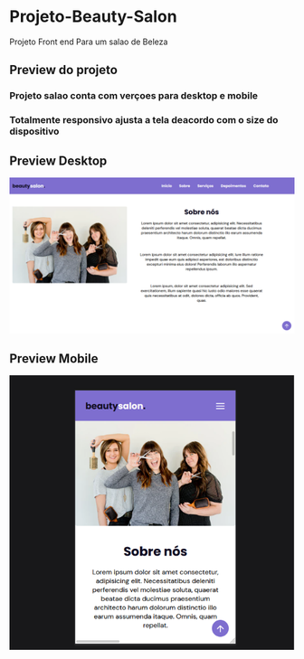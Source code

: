 # Projeto-Beauty-Salon
Projeto Front end Para um salao de Beleza

## Preview do projeto

### Projeto salao conta com verçoes para desktop e mobile
### Totalmente responsivo ajusta a tela deacordo com o size do dispositivo

## Preview Desktop

![Preview desktop](https://raw.githubusercontent.com/decristony/Projeto-Beauty-Salon/master/preview/preview%20desktop.PNG)


## Preview Mobile

![Preview mobile](https://raw.githubusercontent.com/decristony/Projeto-Beauty-Salon/master/preview/Preview%20-Mobile.png)
